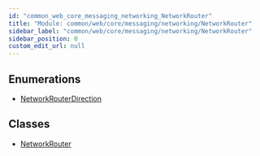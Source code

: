 ```yaml
---
id: "common_web_core_messaging_networking_NetworkRouter"
title: "Module: common/web/core/messaging/networking/NetworkRouter"
sidebar_label: "common/web/core/messaging/networking/NetworkRouter"
sidebar_position: 0
custom_edit_url: null
---
```


## Enumerations

- [NetworkRouterDirection](../enums/common_web_core_messaging_networking_NetworkRouter.NetworkRouterDirection.md)

## Classes

- [NetworkRouter](../classes/common_web_core_messaging_networking_NetworkRouter.NetworkRouter.md)
